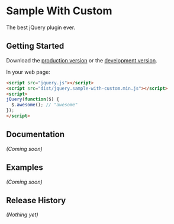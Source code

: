# Sample With Custom

The best jQuery plugin ever.

## Getting Started
Download the [production version][min] or the [development version][max].

[min]: https://raw.github.com/samples-of-arukoh/jquery.sample-with-custom/master/dist/jquery.sample-with-custom.min.js
[max]: https://raw.github.com/samples-of-arukoh/jquery.sample-with-custom/master/dist/jquery.sample-with-custom.js

In your web page:

```html
<script src="jquery.js"></script>
<script src="dist/jquery.sample-with-custom.min.js"></script>
<script>
jQuery(function($) {
  $.awesome(); // "awesome"
});
</script>
```

## Documentation
_(Coming soon)_

## Examples
_(Coming soon)_

## Release History
_(Nothing yet)_
